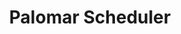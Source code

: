 ---
title: Palomar Scheduler
direct_url: http://projects.calebevans.me/palomar-scheduler/
categories: tools
short_description: Build your class schedule for Palomar College
---